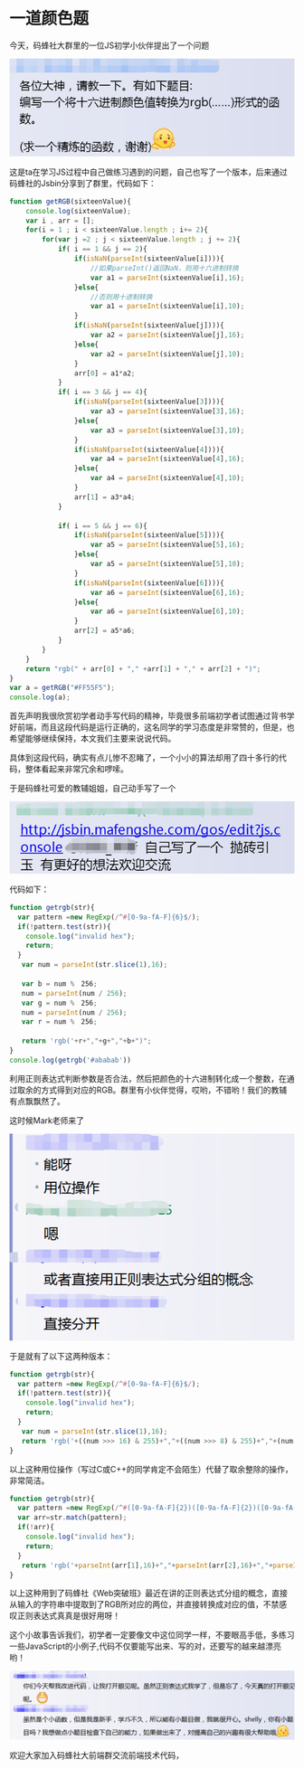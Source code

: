 # 一道颜色题

今天，码蜂社大群里的一位JS初学小伙伴提出了一个问题

![](./images/question.png)

这是ta在学习JS过程中自己做练习遇到的问题，自己也写了一个版本，后来通过码蜂社的Jsbin分享到了群里，代码如下：

```	JavaScript
function getRGB(sixteenValue){
    console.log(sixteenValue);
    var i , arr = [];
    for(i = 1 ; i < sixteenValue.length ; i+= 2){
        for(var j =2 ; j < sixteenValue.length ; j += 2){
            if( i == 1 && j == 2){
                if(isNaN(parseInt(sixteenValue[i]))){ 
                    //如果parseInt()返回NaN，则用十六进制转换
                    var a1 = parseInt(sixteenValue[i],16);
                }else{
                    //否则用十进制转换
                    var a1 = parseInt(sixteenValue[i],10);
                }
                if(isNaN(parseInt(sixteenValue[j]))){
                    var a2 = parseInt(sixteenValue[j],16);
                }else{
                    var a2 = parseInt(sixteenValue[j],10);
                }
                arr[0] = a1*a2;
            }
            if( i == 3 && j == 4){
                if(isNaN(parseInt(sixteenValue[3]))){
                    var a3 = parseInt(sixteenValue[3],16);
                }else{
                    var a3 = parseInt(sixteenValue[3],10);
                }
                if(isNaN(parseInt(sixteenValue[4]))){
                    var a4 = parseInt(sixteenValue[4],16);
                }else{
                    var a4 = parseInt(sixteenValue[4],10);
                }
                arr[1] = a3*a4;
            }

            if( i == 5 && j == 6){
                if(isNaN(parseInt(sixteenValue[5]))){
                    var a5 = parseInt(sixteenValue[5],16);
                }else{
                    var a5 = parseInt(sixteenValue[5],10);
                }
                if(isNaN(parseInt(sixteenValue[6]))){
                    var a6 = parseInt(sixteenValue[6],16);
                }else{
                    var a6 = parseInt(sixteenValue[6],10);
                }
                arr[2] = a5*a6;
            }
        }
    }
    return "rgb(" + arr[0] + "," +arr[1] + "," + arr[2] + ")";
}
var a = getRGB("#FF55F5");
console.log(a);
```

首先声明我很欣赏初学者动手写代码的精神，毕竟很多前端初学者试图通过背书学好前端，而且这段代码是运行正确的，这名同学的学习态度是非常赞的，但是，也希望能够继续保持，本文我们主要来说说代码。

具体到这段代码，确实有点儿惨不忍睹了，一个小小的算法却用了四十多行的代码，整体看起来非常冗余和啰嗦。

于是码蜂社可爱的教辅姐姐，自己动手写了一个

![](./images/jiaofu_word.png)

代码如下：

```javascript
function getrgb(str){
  var pattern =new RegExp(/^#[0-9a-fA-F]{6}$/); 
  if(!pattern.test(str)){
    console.log("invalid hex");
    return;
  }
   var num = parseInt(str.slice(1),16);
  
   var b = num %　256;
   num = parseInt(num / 256);
   var g = num %　256;
   num = parseInt(num / 256);   
   var r = num %　256;
  
   return 'rgb('+r+","+g+","+b+")";
}
console.log(getrgb('#ababab'))
```
利用正则表达式判断参数是否合法，然后把颜色的十六进制转化成一个整数，在通过取余的方式得到对应的RGB。群里有小伙伴觉得，哎哟，不错哟！我们的教辅有点飘飘然了。

这时候Mark老师来了

![](./images/marksopinion.png)

于是就有了以下这两种版本：

```javascript
function getrgb(str){
  var pattern =new RegExp(/^#[0-9a-fA-F]{6}$/); 
  if(!pattern.test(str)){
    console.log("invalid hex");
    return;
  }
   var num = parseInt(str.slice(1),16);  
   return 'rgb('+((num >>> 16) & 255)+","+((num >>> 8) & 255)+","+(num & 255 )+")";
}
```

以上这种用位操作（写过C或C++的同学肯定不会陌生）代替了取余整除的操作，非常简洁。

```javascript
function getrgb(str){
  var pattern =new RegExp(/^#([0-9a-fA-F]{2})([0-9a-fA-F]{2})([0-9a-fA-F]{2})$/); 
  var arr=str.match(pattern);
  if(!arr){
    console.log("invalid hex");
    return;
  }  
   return 'rgb('+parseInt(arr[1],16)+","+parseInt(arr[2],16)+","+parseInt(arr[3],16)+")";
}

```
以上这种用到了码蜂社《Web突破班》最近在讲的正则表达式分组的概念，直接从输入的字符串中提取到了RGB所对应的两位，并直接转换成对应的值，不禁感叹正则表达式真真是很好用呀！

这个小故事告诉我们，初学者一定要像文中这位同学一样，不要眼高手低，多练习一些JavaScript的小例子,代码不仅要能写出来、写的对，还要写的越来越漂亮哟！

![](./images/thanks.png)

欢迎大家加入码蜂社大前端群交流前端技术代码，